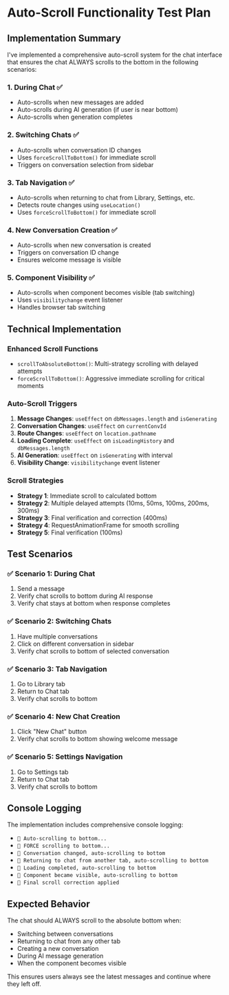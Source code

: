 # Auto-Scroll Functionality Test Plan

## Implementation Summary

I've implemented a comprehensive auto-scroll system for the chat interface that ensures the chat ALWAYS scrolls to the bottom in the following scenarios:

### 1. **During Chat** ✅
- Auto-scrolls when new messages are added
- Auto-scrolls during AI generation (if user is near bottom)
- Auto-scrolls when generation completes

### 2. **Switching Chats** ✅
- Auto-scrolls when conversation ID changes
- Uses `forceScrollToBottom()` for immediate scroll
- Triggers on conversation selection from sidebar

### 3. **Tab Navigation** ✅
- Auto-scrolls when returning to chat from Library, Settings, etc.
- Detects route changes using `useLocation()`
- Uses `forceScrollToBottom()` for immediate scroll

### 4. **New Conversation Creation** ✅
- Auto-scrolls when new conversation is created
- Triggers on conversation ID change
- Ensures welcome message is visible

### 5. **Component Visibility** ✅
- Auto-scrolls when component becomes visible (tab switching)
- Uses `visibilitychange` event listener
- Handles browser tab switching

## Technical Implementation

### Enhanced Scroll Functions
- `scrollToAbsoluteBottom()`: Multi-strategy scrolling with delayed attempts
- `forceScrollToBottom()`: Aggressive immediate scrolling for critical moments

### Auto-Scroll Triggers
1. **Message Changes**: `useEffect` on `dbMessages.length` and `isGenerating`
2. **Conversation Changes**: `useEffect` on `currentConvId`
3. **Route Changes**: `useEffect` on `location.pathname`
4. **Loading Complete**: `useEffect` on `isLoadingHistory` and `dbMessages.length`
5. **AI Generation**: `useEffect` on `isGenerating` with interval
6. **Visibility Change**: `visibilitychange` event listener

### Scroll Strategies
- **Strategy 1**: Immediate scroll to calculated bottom
- **Strategy 2**: Multiple delayed attempts (10ms, 50ms, 100ms, 200ms, 300ms)
- **Strategy 3**: Final verification and correction (400ms)
- **Strategy 4**: RequestAnimationFrame for smooth scrolling
- **Strategy 5**: Final verification (100ms)

## Test Scenarios

### ✅ Scenario 1: During Chat
1. Send a message
2. Verify chat scrolls to bottom during AI response
3. Verify chat stays at bottom when response completes

### ✅ Scenario 2: Switching Chats
1. Have multiple conversations
2. Click on different conversation in sidebar
3. Verify chat scrolls to bottom of selected conversation

### ✅ Scenario 3: Tab Navigation
1. Go to Library tab
2. Return to Chat tab
3. Verify chat scrolls to bottom

### ✅ Scenario 4: New Chat Creation
1. Click "New Chat" button
2. Verify chat scrolls to bottom showing welcome message

### ✅ Scenario 5: Settings Navigation
1. Go to Settings tab
2. Return to Chat tab
3. Verify chat scrolls to bottom

## Console Logging

The implementation includes comprehensive console logging:
- `📜 Auto-scrolling to bottom...`
- `📜 FORCE scrolling to bottom...`
- `📜 Conversation changed, auto-scrolling to bottom`
- `📜 Returning to chat from another tab, auto-scrolling to bottom`
- `📜 Loading completed, auto-scrolling to bottom`
- `📜 Component became visible, auto-scrolling to bottom`
- `📜 Final scroll correction applied`

## Expected Behavior

The chat should ALWAYS scroll to the absolute bottom when:
- Switching between conversations
- Returning to chat from any other tab
- Creating a new conversation
- During AI message generation
- When the component becomes visible

This ensures users always see the latest messages and continue where they left off.

